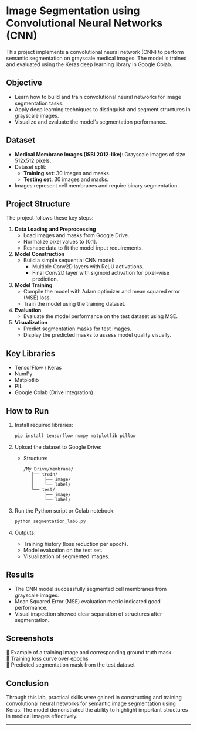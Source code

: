 # Image Segmentation using Convolutional Neural Networks (CNN)

This project implements a convolutional neural network (CNN) to perform semantic segmentation on grayscale medical images. The model is trained and evaluated using the Keras deep learning library in Google Colab.

## Objective

- Learn how to build and train convolutional neural networks for image segmentation tasks.
- Apply deep learning techniques to distinguish and segment structures in grayscale images.
- Visualize and evaluate the model’s segmentation performance.

## Dataset

- **Medical Membrane Images (ISBI 2012-like)**: Grayscale images of size 512x512 pixels.
- Dataset split:
  - **Training set**: 30 images and masks.
  - **Testing set**: 30 images and masks.
- Images represent cell membranes and require binary segmentation.

## Project Structure

The project follows these key steps:

1. **Data Loading and Preprocessing**
    - Load images and masks from Google Drive.
    - Normalize pixel values to [0,1].
    - Reshape data to fit the model input requirements.
2. **Model Construction**
    - Build a simple sequential CNN model:
        - Multiple Conv2D layers with ReLU activations.
        - Final Conv2D layer with sigmoid activation for pixel-wise prediction.
3. **Model Training**
    - Compile the model with Adam optimizer and mean squared error (MSE) loss.
    - Train the model using the training dataset.
4. **Evaluation**
    - Evaluate the model performance on the test dataset using MSE.
5. **Visualization**
    - Predict segmentation masks for test images.
    - Display the predicted masks to assess model quality visually.

## Key Libraries

- TensorFlow / Keras
- NumPy
- Matplotlib
- PIL
- Google Colab (Drive Integration)

## How to Run

1. Install required libraries:
    ```bash
    pip install tensorflow numpy matplotlib pillow
    ```

2. Upload the dataset to Google Drive:
    - Structure:
      ```
      /My Drive/membrane/
         ├── train/
         │    ├── image/
         │    └── label/
         └── test/
              ├── image/
              └── label/
      ```

3. Run the Python script or Colab notebook:
    ```bash
    python segmentation_lab6.py
    ```

4. Outputs:
    - Training history (loss reduction per epoch).
    - Model evaluation on the test set.
    - Visualization of segmented images.

## Results

- The CNN model successfully segmented cell membranes from grayscale images.
- Mean Squared Error (MSE) evaluation metric indicated good performance.
- Visual inspection showed clear separation of structures after segmentation.

## Screenshots

📸 Example of a training image and corresponding ground truth mask  
📸 Training loss curve over epochs  
📸 Predicted segmentation mask from the test dataset

## Conclusion

Through this lab, practical skills were gained in constructing and training convolutional neural networks for semantic image segmentation using Keras. The model demonstrated the ability to highlight important structures in medical images effectively.

---


